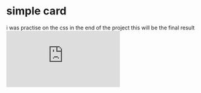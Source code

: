 # simple card

i was practise on the css in the end of the project this will be the final result
![preview](https://khali70.github.io/card-biggner-chalange/index.html)
